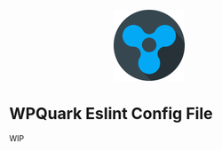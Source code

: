 <p align="center">
	<img src="logo-circular-512x512.png" alt="WPQuark Logo" height="128" width="128" />
</p>

# WPQuark Eslint Config File

WIP

